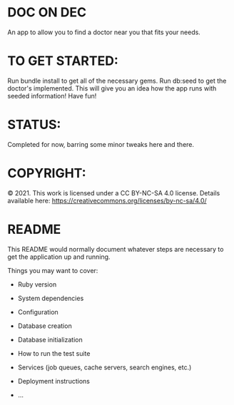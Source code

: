 # DOC ON DEC 
An app to allow you to find a doctor near you that fits your needs. 

# TO GET STARTED: 
Run bundle install to get all of the necessary gems. Run db:seed to get the doctor's implemented. This will give you an idea how the app runs with seeded information! Have fun!

# STATUS: 
Completed for now, barring some minor tweaks here and there. 

# COPYRIGHT: 
© 2021. This work is licensed under a CC BY-NC-SA 4.0 license. Details available here: https://creativecommons.org/licenses/by-nc-sa/4.0/


# README

This README would normally document whatever steps are necessary to get the
application up and running.

Things you may want to cover:

* Ruby version

* System dependencies

* Configuration

* Database creation

* Database initialization

* How to run the test suite

* Services (job queues, cache servers, search engines, etc.)

* Deployment instructions

* ...
